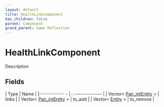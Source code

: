 ```yaml
---
layout: default
title: HealthLinkComponent
has_children: false
parent: Component
grand_parent: Game Reflection
---
```

# HealthLinkComponent
Description 

## Fields
| Type | Name |
|:------------ - | : -------------- |
| Vector< [Pair_intEntity](game-reflection/classes/pair_int_entity.md) > | links |
| Vector< [Pair_intEntity](game-reflection/classes/pair_int_entity.md) > | to_add |
| Vector< [Entity](game-reflection/classes/entity.md) > | to_remove |
